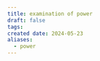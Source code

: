 ```yaml
---
title: examination of power
draft: false
tags: 
created date: 2024-05-23
aliases:
  - power
---
```

